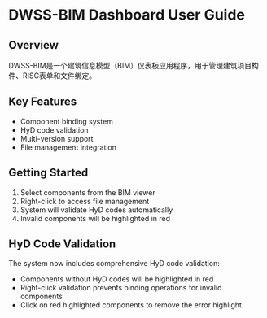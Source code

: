 # DWSS-BIM Dashboard User Guide

## Overview
DWSS-BIM是一个建筑信息模型（BIM）仪表板应用程序，用于管理建筑项目构件、RISC表单和文件绑定。

## Key Features
- Component binding system
- HyD code validation
- Multi-version support
- File management integration

## Getting Started
1. Select components from the BIM viewer
2. Right-click to access file management
3. System will validate HyD codes automatically
4. Invalid components will be highlighted in red

## HyD Code Validation
The system now includes comprehensive HyD code validation:
- Components without HyD codes will be highlighted in red
- Right-click validation prevents binding operations for invalid components
- Click on red highlighted components to remove the error highlight